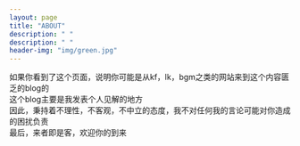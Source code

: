 ```yaml
---
layout: page
title: "ABOUT"
description: " " 
description: " " 
header-img: "img/green.jpg"
---
```


如果你看到了这个页面，说明你可能是从kf，lk，bgm之类的网站来到这个内容匮乏的blog的  
这个blog主要是我发表个人见解的地方  
因此，秉持着不理性，不客观，不中立的态度，我不对任何我的言论可能对你造成的困扰负责  
最后，来者即是客，欢迎你的到来  


